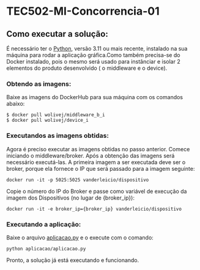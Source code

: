 # TEC502-MI-Concorrencia-01
 
## Como executar a solução:

É necessário ter o [Python](https://www.python.org), versão 3.11 ou mais recente, instalado na sua máquina para rodar a aplicação gráfica.Como também precisa-se do Docker instalado, pois o mesmo será usado para instânciar e isolar 2 elementos do produto desenvolvido ( o middleware e o device).

### Obtendo as imagens:
Baixe as imagens do DockerHub para sua máquina com os comandos abaixo:
```
$ docker pull wolivej/middleware_b_i
$ docker pull wolivej/device_i
```

### Executandos as imagens obtidas:
Agora é preciso executar as imagens obtidas no passo anterior. Comece iniciando o middleware/broker.
Após a obtenção das imagens será necessário executá-las. A primeira imagem a ser executada deve ser o broker, porque ela fornece o IP que será passado para a imagem seguinte:
```
docker run -it -p 5025:5025 vanderleicio/dispositivo
```
Copie o número do IP do Broker e passe como variável de execução da imagem dos Dispositivos (no lugar de {broker_ip}):
```
docker run -it -e broker_ip={broker_ip} vanderleicio/dispositivo
```

### Executando a aplicação:
Baixe o arquivo [aplicacao.py]([https://gist.github.com/usuario/linkParaInfoSobreContribuicoes](https://github.com/Vanderleicio/TEC502-MI-Concorrencia-01/blob/main/aplicacao/aplicacao.py)) e o execute com o comando:
```
python aplicacao/aplicacao.py
```
Pronto, a solução já está executando e funcionando.